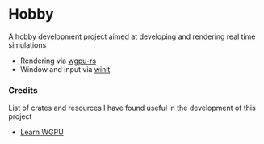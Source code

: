 # Hobby

A hobby development project aimed at developing and rendering real time simulations

* Rendering via [wgpu-rs](https://github.com/gfx-rs/wgpu-rs)
* Window and input via [winit](https://github.com/rust-windowing/winit)


### Credits
List of crates and resources I have found useful in the development of this project
* [Learn WGPU](https://sotrh.github.io/learn-wgpu/)
